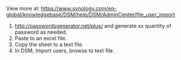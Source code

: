 View more at: https://www.synology.com/en-global/knowledgebase/DSM/help/DSM/AdminCenter/file_user_import

1. http://passwordsgenerator.net/plus/ and generate xx quantity of password as needed.
2. Paste to an excel file.
3. Copy the sheet to a text file.
4. In DSM, Import users, browse to text file.
